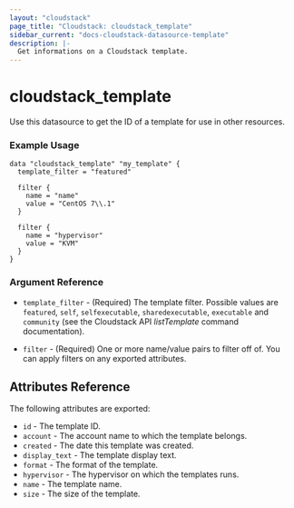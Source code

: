 ```yaml
---
layout: "cloudstack"
page_title: "Cloudstack: cloudstack_template"
sidebar_current: "docs-cloudstack-datasource-template"
description: |-
  Get informations on a Cloudstack template.
---
```


# cloudstack_template

Use this datasource to get the ID of a template for use in other resources.

### Example Usage

```hcl
data "cloudstack_template" "my_template" {
  template_filter = "featured"

  filter {
    name = "name"
    value = "CentOS 7\\.1"
  }

  filter {
    name = "hypervisor"
    value = "KVM"
  }
}
```

### Argument Reference

* `template_filter` - (Required) The template filter. Possible values are `featured`, `self`, `selfexecutable`, `sharedexecutable`, `executable` and `community` (see the Cloudstack API *listTemplate* command documentation).

* `filter` - (Required) One or more name/value pairs to filter off of. You can apply filters on any exported attributes.

## Attributes Reference

The following attributes are exported:

* `id` - The template ID.
* `account` - The account name to which the template belongs.
* `created` - The date this template was created.
* `display_text` - The template display text.
* `format` - The format of the template.
* `hypervisor` - The hypervisor on which the templates runs.
* `name` - The template name.
* `size` - The size of the template.

